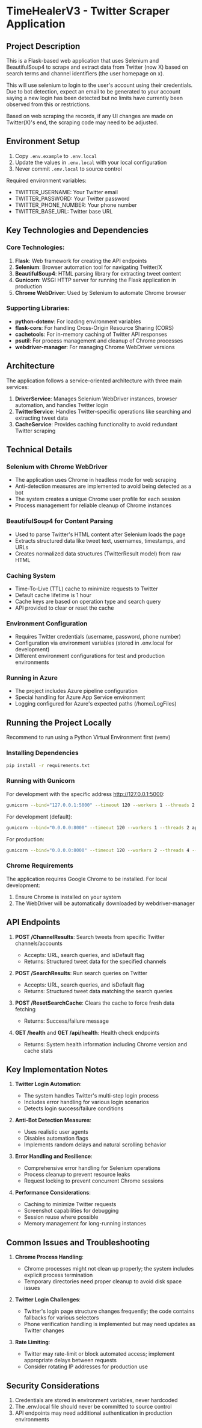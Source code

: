 # TimeHealerV3 - Twitter Scraper Application

## Project Description
This is a Flask-based web application that uses Selenium and BeautifulSoup4 to scrape and extract data from Twitter (now X) based on search terms and channel identifiers (the user homepage on x).

This will use selenium to login to the user's account using their credentials. Due to bot detection, expect an email to be generated to your account saying a new login has been detected but no limits have currently been observed from this or restrictions.

Based on web scraping the records, if any UI changes are made on Twitter(X)'s end, the scraping code may need to be adjusted.

## Environment Setup

1. Copy `.env.example` to `.env.local`
2. Update the values in `.env.local` with your local configuration
3. Never commit `.env.local` to source control

Required environment variables:
- TWITTER_USERNAME: Your Twitter email
- TWITTER_PASSWORD: Your Twitter password
- TWITTER_PHONE_NUMBER: Your phone number
- TWITTER_BASE_URL: Twitter base URL 

## Key Technologies and Dependencies

### Core Technologies:
1. **Flask**: Web framework for creating the API endpoints
2. **Selenium**: Browser automation tool for navigating Twitter/X
3. **BeautifulSoup4**: HTML parsing library for extracting tweet content
4. **Gunicorn**: WSGI HTTP server for running the Flask application in production
5. **Chrome WebDriver**: Used by Selenium to automate Chrome browser

### Supporting Libraries:
- **python-dotenv**: For loading environment variables
- **flask-cors**: For handling Cross-Origin Resource Sharing (CORS)
- **cachetools**: For in-memory caching of Twitter API responses
- **psutil**: For process management and cleanup of Chrome processes
- **webdriver-manager**: For managing Chrome WebDriver versions

## Architecture

The application follows a service-oriented architecture with three main services:

1. **DriverService**: Manages Selenium WebDriver instances, browser automation, and handles Twitter login
2. **TwitterService**: Handles Twitter-specific operations like searching and extracting tweet data
3. **CacheService**: Provides caching functionality to avoid redundant Twitter scraping

## Technical Details

### Selenium with Chrome WebDriver
- The application uses Chrome in headless mode for web scraping
- Anti-detection measures are implemented to avoid being detected as a bot
- The system creates a unique Chrome user profile for each session
- Process management for reliable cleanup of Chrome instances

### BeautifulSoup4 for Content Parsing
- Used to parse Twitter's HTML content after Selenium loads the page
- Extracts structured data like tweet text, usernames, timestamps, and URLs
- Creates normalized data structures (TwitterResult model) from raw HTML

### Caching System
- Time-To-Live (TTL) cache to minimize requests to Twitter
- Default cache lifetime is 1 hour
- Cache keys are based on operation type and search query
- API provided to clear or reset the cache

### Environment Configuration
- Requires Twitter credentials (username, password, phone number)
- Configuration via environment variables (stored in .env.local for development)
- Different environment configurations for test and production environments

### Running in Azure
- The project includes Azure pipeline configuration
- Special handling for Azure App Service environment
- Logging configured for Azure's expected paths (/home/LogFiles)

## Running the Project Locally
Recommend to run using a Python Virtual Environment first (venv)

### Installing Dependencies

```bash
pip install -r requirements.txt
```

### Running with Gunicorn

For development with the specific address http://127.0.0.1:5000:
```bash
gunicorn --bind="127.0.0.1:5000" --timeout 120 --workers 1 --threads 2 app:app
```

For development (default):
```bash
gunicorn --bind="0.0.0.0:8000" --timeout 120 --workers 1 --threads 2 app:app
```

For production:
```bash
gunicorn --bind="0.0.0.0:8000" --timeout 120 --workers 2 --threads 4 --worker-class sync --log-level info app:app
```

### Chrome Requirements

The application requires Google Chrome to be installed. For local development:
1. Ensure Chrome is installed on your system
2. The WebDriver will be automatically downloaded by webdriver-manager

## API Endpoints

1. **POST /ChannelResults**: Search tweets from specific Twitter channels/accounts
   - Accepts: URL, search queries, and isDefault flag
   - Returns: Structured tweet data for the specified channels

2. **POST /SearchResults**: Run search queries on Twitter
   - Accepts: URL, search queries, and isDefault flag
   - Returns: Structured tweet data matching the search queries

3. **POST /ResetSearchCache**: Clears the cache to force fresh data fetching
   - Returns: Success/failure message

4. **GET /health** and **GET /api/health**: Health check endpoints
   - Returns: System health information including Chrome version and cache stats

## Key Implementation Notes

1. **Twitter Login Automation**:
   - The system handles Twitter's multi-step login process
   - Includes error handling for various login scenarios
   - Detects login success/failure conditions

2. **Anti-Bot Detection Measures**:
   - Uses realistic user agents
   - Disables automation flags
   - Implements random delays and natural scrolling behavior

3. **Error Handling and Resilience**:
   - Comprehensive error handling for Selenium operations
   - Process cleanup to prevent resource leaks
   - Request locking to prevent concurrent Chrome sessions

4. **Performance Considerations**:
   - Caching to minimize Twitter requests
   - Screenshot capabilities for debugging
   - Session reuse where possible
   - Memory management for long-running instances

## Common Issues and Troubleshooting

1. **Chrome Process Handling**: 
   - Chrome processes might not clean up properly; the system includes explicit process termination
   - Temporary directories need proper cleanup to avoid disk space issues

2. **Twitter Login Challenges**:
   - Twitter's login page structure changes frequently; the code contains fallbacks for various selectors
   - Phone verification handling is implemented but may need updates as Twitter changes

3. **Rate Limiting**:
   - Twitter may rate-limit or block automated access; implement appropriate delays between requests
   - Consider rotating IP addresses for production use

## Security Considerations

1. Credentials are stored in environment variables, never hardcoded
2. The .env.local file should never be committed to source control
3. API endpoints may need additional authentication in production environments 